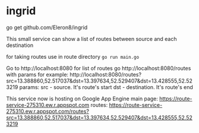 # ingrid

go get github.com/Eleron8/ingrid

This small service can show a list of routes between source and each destination

for taking routes use in route directory `go run main.go` 

Go to http://localhost:8080
for list of routes go http://localhost:8080/routes with params
for example:
http://localhost:8080/routes?src=13.388860,52.517037&dst=13.397634,52.529407&dst=13.428555,52.523219
params: 
src - source. It's route's start
dst - destination. It's route's end

This service now is hosting on Google App Engine
main page: https://route-service-275310.ew.r.appspot.com
routes: https://route-service-275310.ew.r.appspot.com/routes?src=13.388860,52.517037&dst=13.397634,52.529407&dst=13.428555,52.523219

